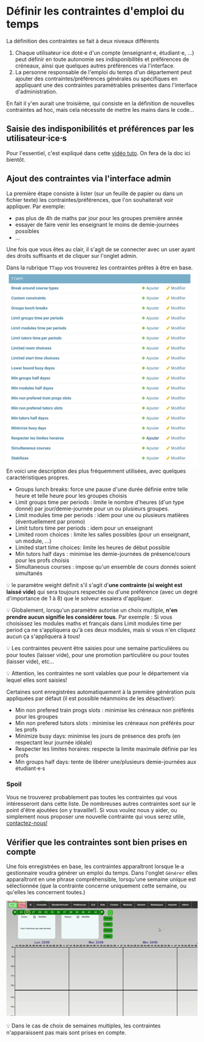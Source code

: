 # Définir les contraintes d'emploi du temps

La définition des contraintes se fait à deux niveaux différents
1. Chaque utilisateur⋅ice doté⋅e d'un compte (enseignant⋅e, étudiant⋅e, ...) peut définir en toute autonomie 
ses indisponibilités et préférences de créneaux, ainsi que quelques autres préférences via l'interface.
2. La personne responsable de l'emploi du temps d'un département peut ajouter des contraintes/préférences
générales ou spécifiques en appliquant une des contraintes paramétrables présentes dans l'interface d'administration.

En fait il y'en aurait une troisième, qui consiste en la définition de nouvelles contraintes ad hoc, 
mais cela nécessite de mettre les mains dans le code...


## Saisie des indisponibilités et préférences par les utilisateur⋅ice⋅s

Pour l'essentiel, c'est expliqué dans cette [vidéo tuto](https://www.youtube.com/watch?v=4uxITtWVkIs&feature=youtu.be).
On fera de la doc ici bientôt.

## Ajout des contraintes via l'interface admin

La première étape consiste à lister (sur un feuille de papier ou dans un fichier texte) les contraintes/préférences,
que l'on souhaiterait voir appliquer.
Par exemple:
- pas plus de 4h de maths par jour pour les groupes première année
- essayer de faire venir les enseignant le moins de demie-journées possibles
- ...

Une fois que vous êtes au clair, il s'agit de se connecter avec un user ayant des droits suffisants et 
de cliquer sur l'onglet admin.

Dans la rubrique `TTapp` vos trouverez les contraintes prêtes à être en base.
![TTConstraints](static/TTapp/TTConstraints.png) En voici une description des plus fréquemment utilisées, 
avec quelques caractéristiques propres. 

- Groups lunch breaks: force une pause d'une durée définie entre telle heure et telle heure pour les groupes choisis
- Limit groups time per periods	: limite le nombre d'heures (d'un type donné) par jour/demie-journée pour
un ou plusieurs groupes.
- Limit modules time per periods : idem pour une ou plusieurs matières (éventuellement par promo) 
- Limit tutors time per periods	: idem pour un enseignant
- Limited room choices	: limite les salles possibles (pour un enseignant, un module, ...)
- Limited start time choices: limite les heures de début possible 
- Min tutors half days : minimise les demie-journées de présence/cours pour les profs choisis
- Simultaneous courses : impose qu'un ensemble de cours donnés soient simultanés

:bulb: le paramètre weight définit s'il s'agit d'**une contrainte (si weight est laissé vide)** qui sera toujours respectée
ou d'une préférence (avec un degré d'importance de 1 à 8) que le solveur essaiera d'appliquer.

:bulb: Globalement, lorsqu'un paramètre autorise un choix multiple, **n'en prendre aucun signifie les considérer tous**.
Par exemple : Si vous choisissez les modules maths et français dans Limit modules time per period ça ne s'appliquera 
qu'à ces deux modules, mais si vous n'en cliquez aucun ça s'appliquera à tous!

:bulb: Les contraintes peuvent être saisies pour une semaine particulières ou pour toutes (laisser vide), 
pour une promotion particulière ou pour toutes (laisser vide), etc... 

:bulb: Attention, les contraintes ne sont valables que pour le département via lequel elles sont saisies!

Certaines sont enregistrées automatiquement à la première génération puis appliquées par défaut (il est possible
néanmoins de les désactiver):
- Min non prefered train progs slots : minimise les créneaux non préférés pour les groupes
- Min non prefered tutors slots	: minimise les créneaux non préférés pour les profs
- Minimize busy days: minimise les jours de présence des profs (en respectant leur journée idéale)
- Respecter les limites horaires: respecte la limite maximale définie par les profs
- Min groups half days: tente de libérer une/plusieurs demie-journées aux étudiant⋅e⋅s 

### Spoil
Vous ne trouverez probablement pas toutes les contraintes qui vous intéresseront dans cette liste. 
De nombreuses autres contraintes sont sur le point d'être ajoutées (on y travaille!). Si vous voulez nous y aider,
ou simplement nous proposer une nouvelle contrainte qui vous serez utile, [contactez-nous!](mailto:contact@flopedt.org) 


## Vérifier que les contraintes sont bien prises en compte
Une fois enregistrées en base, les contraintes apparaîtront lorsque le⋅a gestionnaire voudra générer un emploi du temps.
Dans l'onglet `Générer` elles apparaîtront en une phrase compréhensible, lorsqu'une semaine unique est sélectionnée (que la contrainte
concerne uniquement cette semaine, ou qu'elles les concernent toutes.)

![Solve board](static/TTapp/solve_board.gif)

:bulb: Dans le cas de choix de semaines multiples, les contraintes n'apparaissent pas mais sont prises en compte.